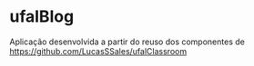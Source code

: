 # ufalBlog
Aplicação desenvolvida a partir do reuso dos componentes de https://github.com/LucasSSales/ufalClassroom

